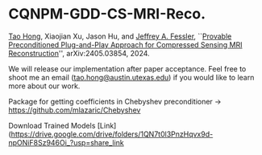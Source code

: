 # CQNPM-GDD-CS-MRI-Reco.

[Tao Hong](https://hongtao-argmin.github.io), Xiaojian Xu, Jason Hu, and [Jeffrey A. Fessler](https://web.eecs.umich.edu/~fessler/), ``[Provable Preconditioned Plug-and-Play Approach for Compressed Sensing MRI Reconstruction](https://arxiv.org/abs/2405.03854)'', arXiv:2405.03854, 2024.

We will release our implementation after paper acceptance. Feel free to shoot me an email (tao.hong@austin.utexas.edu) if you would like to learn more about our work.


Package for getting coefficients in Chebyshev preconditioner -> https://github.com/mlazaric/Chebyshev 

Download Trained Models [Link](https://drive.google.com/drive/folders/1QN7t0l3PnzHqvx9d-npONiF8Sz946Oi_?usp=share_link
